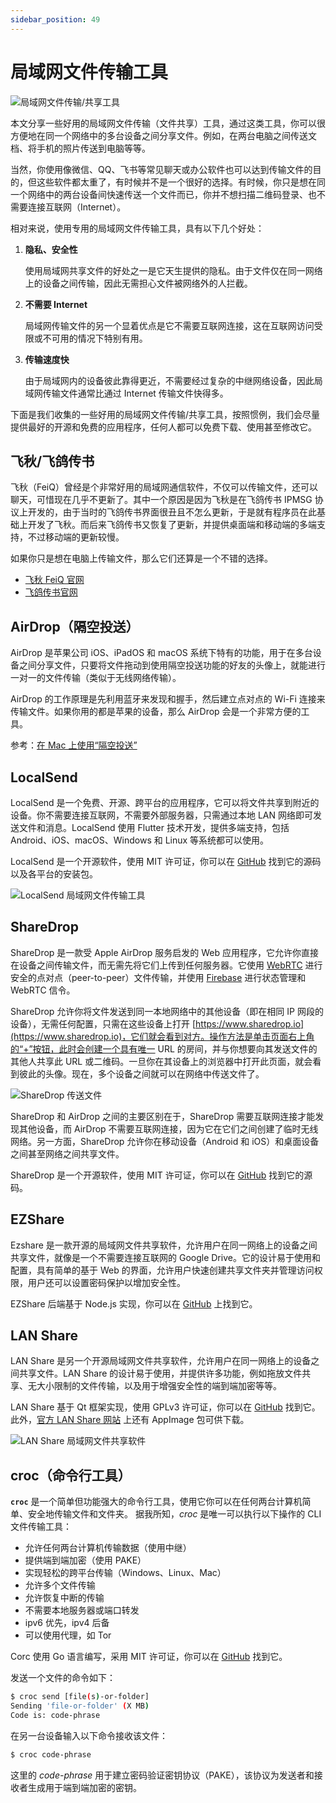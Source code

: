 ```yaml
---
sidebar_position: 49
---
```


# 局域网文件传输工具

![局域网文件传输/共享工具](https://static.getiot.tech/lan-file-sharing.png#center)

本文分享一些好用的局域网文件传输（文件共享）工具，通过这类工具，你可以很方便地在同一个网络中的多台设备之间分享文件。例如，在两台电脑之间传送文档、将手机的照片传送到电脑等等。

当然，你使用像微信、QQ、飞书等常见聊天或办公软件也可以达到传输文件的目的，但这些软件都太重了，有时候并不是一个很好的选择。有时候，你只是想在同一个网络中的两台设备间快速传送一个文件而已，你并不想扫描二维码登录、也不需要连接互联网（Internet）。

相对来说，使用专用的局域网文件传输工具，具有以下几个好处：

1. **隐私、安全性**

   使用局域网共享文件的好处之一是它天生提供的隐私。由于文件仅在同一网络上的设备之间传输，因此无需担心文件被网络外的人拦截。

2. **不需要 Internet**

   局域网传输文件的另一个显着优点是它不需要互联网连接，这在互联网访问受限或不可用的情况下特别有用。

3. **传输速度快**

   由于局域网内的设备彼此靠得更近，不需要经过复杂的中继网络设备，因此局域网传输文件通常比通过 Internet 传输文件快得多。

下面是我们收集的一些好用的局域网文件传输/共享工具，按照惯例，我们会尽量提供最好的开源和免费的应用程序，任何人都可以免费下载、使用甚至修改它。



## 飞秋/飞鸽传书

飞秋（FeiQ）曾经是个非常好用的局域网通信软件，不仅可以传输文件，还可以聊天，可惜现在几乎不更新了。其中一个原因是因为飞秋是在飞鸽传书 IPMSG 协议上开发的，由于当时的飞鸽传书界面很丑且不怎么更新，于是就有程序员在此基础上开发了飞秋。而后来飞鸽传书又恢复了更新，并提供桌面端和移动端的多端支持，不过移动端的更新较慢。

如果你只是想在电脑上传输文件，那么它们还算是一个不错的选择。

- [飞秋 FeiQ 官网](https://www.feiq.cn)
- [飞鸽传书官网](http://www.ipmsg.org.cn)



## AirDrop（隔空投送）

AirDrop 是苹果公司 iOS、iPadOS 和 macOS 系统下特有的功能，用于在多台设备之间分享文件，只要将文件拖动到使用隔空投送功能的好友的头像上，就能进行一对一的文件传输（类似于无线网络传输）。

AirDrop 的工作原理是先利用蓝牙来发现和握手，然后建立点对点的 Wi-Fi 连接来传输文件。如果你用的都是苹果的设备，那么 AirDrop 会是一个非常方便的工具。

参考：[在 Mac 上使用“隔空投送”](https://support.apple.com/zh-cn/102538)



## LocalSend

LocalSend 是一个免费、开源、跨平台的应用程序，它可以将文件共享到附近的设备。你不需要连接互联网，不需要外部服务器，只需通过本地 LAN 网络即可发送文件和消息。LocalSend 使用 Flutter 技术开发，提供多端支持，包括 Android、iOS、macOS、Windows 和 Linux 等系统都可以使用。

LocalSend 是一个开源软件，使用 MIT 许可证，你可以在 [GitHub](https://github.com/localsend/localsend) 找到它的源码以及各平台的安装包。

![LocalSend 局域网文件传输工具](https://static.getiot.tech/LocalSend-02.png#center)



## ShareDrop

ShareDrop 是一款受 Apple AirDrop 服务启发的 Web 应用程序，它允许你直接在设备之间传输文件，而无需先将它们上传到任何服务器。它使用 [WebRTC](https://webrtc.org) 进行安全的点对点（peer-to-peer）文件传输，并使用 [Firebase](https://www.firebase.com) 进行状态管理和 WebRTC 信令。

ShareDrop 允许你将文件发送到同一本地网络中的其他设备（即在相同 IP 网段的设备），无需任何配置，只需在这些设备上打开 [https://www.sharedrop.io](https://www.sharedrop.io)，它们就会看到对方。操作方法是单击页面右上角的“+”按钮，此时会创建一个具有唯一 URL 的房间，并与你想要向其发送文件的其他人共享此 URL 或二维码。一旦你在其设备上的浏览器中打开此页面，就会看到彼此的头像。现在，多个设备之间就可以在网络中传送文件了。

![ShareDrop 传送文件](https://static.getiot.tech/ShareDrop.png#center)

ShareDrop 和 AirDrop 之间的主要区别在于，ShareDrop 需要互联网连接才能发现其他设备，而 AirDrop 不需要互联网连接，因为它在它们之间创建了临时无线网络。另一方面，ShareDrop 允许你在移动设备（Android 和 iOS）和桌面设备之间甚至网络之间共享文件。

ShareDrop 是一个开源软件，使用 MIT 许可证，你可以在 [GitHub](https://github.com/szimek/sharedrop) 找到它的源码。



## EZShare

Ezshare 是一款开源的局域网文件共享软件，允许用户在同一网络上的设备之间共享文件，就像是一个不需要连接互联网的 Google Drive。它的设计易于使用和配置，具有简单的基于 Web 的界面，允许用户快速创建共享文件夹并管理访问权限，用户还可以设置密码保护以增加安全性。

EZShare 后端基于 Node.js 实现，你可以在 [GitHub](https://github.com/mifi/ezshare) 上找到它。



## LAN Share

LAN Share 是另一个开源局域网文件共享软件，允许用户在同一网络上的设备之间共享文件。LAN Share 的设计易于使用，并提供许多功能，例如拖放文件共享、无大小限制的文件传输，以及用于增强安全性的端到端加密等等。

LAN Share 基于 Qt 框架实现，使用 GPLv3 许可证，你可以在 [GitHub](https://github.com/abdularis/LAN-Share) 找到它。此外，[官方 LAN Share 网站](https://appimage.github.io/LANShare/) 上还有 AppImage 包可供下载。 

![LAN Share 局域网文件共享软件](https://static.getiot.tech/LAN-Share.png#center)



## croc（命令行工具）

**`croc`** 是一个简单但功能强大的命令行工具，使用它你可以在任何两台计算机简单、安全地传输文件和文件夹。 据我所知，*croc* 是唯一可以执行以下操作的 CLI 文件传输工具：

- 允许任何两台计算机传输数据（使用中继）
- 提供端到端加密（使用 PAKE）
- 实现轻松的跨平台传输（Windows、Linux、Mac）
- 允许多个文件传输
- 允许恢复中断的传输
- 不需要本地服务器或端口转发
- ipv6 优先，ipv4 后备
- 可以使用代理，如 Tor

Corc 使用 Go 语言编写，采用 MIT 许可证，你可以在 [GitHub](https://github.com/schollz/croc) 找到它。

发送一个文件的命令如下：

```bash
$ croc send [file(s)-or-folder]
Sending 'file-or-folder' (X MB)
Code is: code-phrase
```

在另一台设备输入以下命令接收该文件：

```bash
$ croc code-phrase
```

这里的 *code-phrase* 用于建立密码验证密钥协议（PAKE），该协议为发送者和接收者生成用于端到端加密的密钥。



<!--

---



## Updog

Updog 是 Python 的 `SimpleHTTPServer` 的替代品。它允许通过 HTTP/S 上传和下载，可以设置临时 SSL 证书并使用 HTTP 基本身份验证。

安装方式：

```bash
pip3 install updog
```

[GitHub](https://github.com/sc0tfree/updog)



## Airshare

Airshare is a Python-based tool that transfers data between two machines in a local network using Multicast-DNS. It also provides a non-CLI HTTP gateway. The tool is completely offline and supports blazing fast content transfer within a local network. It lets you transfer plain text and files.

Additionally, it supports transfer of multiple files, directories and large files, and can be used as a module in other Python programs. Airshare is cross-platform, working on Linux, Windows, and Mac, and also supports mobile devices. Furthermore, it uses Multicast-DNS service registration and discovery, making content easily accessible with human-readable codes.

[GitHub](https://github.com/KuroLabs/Airshare)



## D-LAN

[GitHub](https://github.com/Ummon/D-LAN)



## LANDrop

[LANDrop](https://landrop.app/)

[GitHub](https://github.com/LANDrop/LANDrop)



---



## Node.js-LAN-File-Sharing

This is a small Node.js app designed for sharing files while on the same network. Especially useful when you are trying to get a file from a friend and their device has a single broken USB port.

Once installed, it creates a local web server that enables you to share files and access them from your network.

**Its features include:**

- Easy to use Drag and Drop file upload.
- Faster than uploading to a server then downloading since you are the server.
- Works with large files (tested with >2gb).
- The page opens fast due to being lightweight. (Native JS + Vue 2)

The main disadvantage of this app is that it requires technical skills to setup and use.



## LanXchange

LanXchange is a simple tool for spontaneous, local network file transfers. Supports Windows, macOS and Linux PCs and Android phones.

It is written in Java and work in portable mode. It also supports multiple file transfers, large file transfers and allows you to exchange, share and transfer files between different systems, platforms, and devices.

LanXchange is released under the GPL-3.0 License.



## ffsend

ffsend is a command-line terminal app that allow you to share files and directory easy. All files are always encrypted on the client, and secrets are never shared with the remote host. An optional password may be specified, and a default file lifetime of 1 (up to 20) download or 24 hours is enforced to ensure your stuff does not remain online forever.

ffsend works on Windows, macOS, FreeBSD and Linux. It is also can be installed using Docker.

**ffsend features include:**

- Fully featured and friendly command line tool
- Upload and download files and directories securely, always encrypted on the client
- Additional password protection, generation and configurable download limits
- File and directory archiving and extraction
- Built-in share URL shortener and QR code generator
- Supports Send v3 (current) and v2
- History tracking your files for easy management
- Ability to use your own Send hosts
- Inspect or delete shared files
- Accurate error reporting
- Streaming encryption and uploading/downloading, very low memory footprint
- Intended for use in [scripts](https://github.com/timvisee/ffsend#scriptability) without interaction

This project is released under the **GNU GPL-3.0** license.



## Transmitic Beta

Transmitic is a secure program for sharing and transferring files directly between users. It is built with Rust, has no file size limit, and allows for download pause and resume. You can add users and choose which files and folders to share with them. The goal is to simplify the process of transferring files between computers. If you have ever wanted to send files directly from one computer to another, Transmitic can help.



## Hansip

Hansip is a robust and secure file-sharing server that provides users with an easy and effective way to share files with others. It is suitable for individuals who want to share personal files and small to medium organizations that need to share confidential documents.

One of the most significant features of Hansip is its End-to-End encryption, which ensures that only authorized users can access your files. This feature provides an added layer of security that is essential for anyone who values their privacy and wants to keep their files safe.

In addition to its security features, Hansip is extremely user-friendly. Its interface is simple and intuitive, enabling you to upload and share files with others quickly and easily. Furthermore, Hansip is scalable, making it easy to adapt to your organization's growing needs. You can easily create new users and groups, set permissions, and manage your files from a central dashboard.

[GitHub](https://github.com/slaveofcode/hansip)



## [Sharing GUI](https://github.com/imyuanx/sharing-GUI)

Sharing GUI is a simple tool that enables easy file sharing to multiple devices on the LAN or public network. With Sharing GUI, you can share files to multiple devices on the LAN or public network using only one client, while other devices can use the web. The client supports macOS, Windows, and Linux.

Sharing GUI allows you to download your files on other devices, accept files on other devices, and access your clipboard on other devices. It supports both LAN and public network, identity authentication, and ngrok for quickly sharing to the public network.



## ShareBox

Sharebox is a powerful web-based file management application designed to make file-sharing a breeze. With its user-friendly interface, you can easily share files from your host machine to any device on your local network or over the internet in just a few clicks.

What's more, Sharebox requires minimal or zero configuration, making it a great tool for users who are not tech-savvy. It comes bundled in a single executable file, which means you don't have to worry about downloading or installing multiple files.

For those looking to share files over the internet, Sharebox has got you covered. It comes with an integrated [Vex](https://github.com/bleenco/vex) client that eliminates the need for configuring firewalls or NAT on your local network. This means you can easily share files with friends, family, or colleagues without any hassle.



## send-it

Yet another simple terminal app that allows you to share your files directly from your terminal. It supports drag and drop, and comes with a reactive progress bar.



## Dropzone

Dropzone is an innovative software that provides a range of features to facilitate communication and file sharing among friends and colleagues in a local area network (LAN). With Dropzone, users can easily share files, chat, and access remote terminals with others on the same network, making it an ideal tool for collaborative work environments. The software is designed to be extremely user-friendly, with zero-configuration required, making it accessible even to those who are not tech-savvy.

It is written in C# programming language, which ensures its compatibility with Windows platforms. Moreover, the software is constantly updated and improved to ensure optimal performance and reliability.



## localCloud

This simple app allows you to create a local cloud system for your local network. You can set admin username, password, token, upload and share files among computors in your network.



## Portal

Portal is a lightweight command-line file transfer utility for file transfer for the network and the web. It can be installed for Windows, Linux, Arch Linux, macOS.

**Portal features include:**

- End-to-end encryption using [PAKE2](https://en.wikipedia.org/wiki/Password-authenticated_key_agreement)
- Direct transfer of files if possible (e.g. sender and receiver are in the same local network)
- Fallback to relay server if sender and receiver cannot connect directly
- Parallel gzip compression of files for faster and more efficient transfers
- Hosting your own relay (we'd appreciate it if you plan to send a lot of data!)
- Configurability and shell completions
- A shiny UI ⭐✨ to gaze your eyes upon while you wait for your files



## Gocho

Local Network File Sharing

Gocho allows you to share a chosen directory with others on the same local network, without the need to setup Samba or OS-oriented settings. It provides a local dashboard which you can access through your browser, to discover what others are sharing without knowing other's IP addresses. [GitHub](https://github.com/donkeysharp/gocho)

Gocho 允许您与同一本地网络上的其他人共享选定的目录，而无需设置 Samba 或面向操作系统的设置。 它提供了一个本地仪表板，您可以通过浏览器访问该仪表板，以便在不知道其他人的 IP 地址的情况下发现其他人正在共享的内容。

Gocho is written in Go Lang, and it is released under the MIT license.

The supported platforms are:

- GNU/Linux 32 bits
- GNU/Linux 64 bits
- macOS (Intel and Apple Silicon)
- Windows 32 bits
- Windows 64 bits



## NitroShare

[NitroShare](https://nitroshare.net/)

https://github.com/nitroshare



## LanXchange

[LanXchange](https://lanxchange.com/)



## FileFly

[FileFly](https://www.fileflyapp.com/)





## 参考

- [19 Open-source Free LAN File Transfer and File Sharing Apps and Scripts](https://medevel.com/19-lan-file-transfer-file-sharing/)



-->
